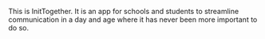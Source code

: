 This is InitTogether. It is an app for schools and students to streamline communication in a day and age where it has never been more important to do so.
